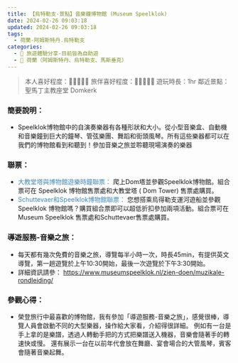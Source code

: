```yaml
---
title: 【烏特勒支-景點】音樂鐘博物館 (Museum Speelklok)
date: 2024-02-26 09:03:18
updated: 2024-02-26 09:03:18
tags:
  - 荷蘭-阿姆斯特丹.烏特勒支
categories: 
  - 🌴 旅遊體驗分享-目前皆為自助遊
  - 🥥 荷蘭（阿姆斯特丹、烏特勒支、馬斯垂克）
---
```

>本人喜好程度：🌝🌝🌝🌝🌝 旅伴喜好程度：🌝🌝🌝🌝🌛
遊玩時長：1hr
鄰近景點：聖馬丁主教座堂 Domkerk

<!-- more -->

### 簡要說明：
+ Speelklok博物館中的自演奏樂器有各種形狀和大小。從小型音樂盒、自動機和音樂鐘到巨大的鐘琴、管弦樂團、舞蹈和街頭風琴。所有這些樂器都可以在我們的博物館看到和聽到！參加音樂之旅並聆聽現場演奏的樂器

### 聯票：
+ <font color=#4287B5>大教堂塔與博物館遊樂時鐘聯票：</font> 
爬上Dom塔並參觀Speelklok博物館。組合票可在 Speelklok 博物館售票處和大教堂塔 ( Dom Tower) 售票處購買。
+ <font color=#4287B5>Schuttevaer和Speelklok博物館聯票：</font> 
您想搭乘烏得勒支運河遊船並參觀 Speelklok 博物館嗎？購買組合票即可以超低折扣參加兩項活動。組合票可在 Museum Speelklok 售票處和Schuttevaer售票處購買。

### 導遊服務-音樂之旅：
+ 每天都有幾次免費的音樂之旅，導覽每半小時一次，時長45min，有提供英文導覽，第一趟遊覽於上午10:30開始，最後一次遊覽於下午3:30開始。
+ 詳細資訊請參：
https://www.museumspeelklok.nl/zien-doen/muzikale-rondleiding/


### 參觀心得：
+ 榮登旅行中最喜歡的博物館，我有參加「導遊服務-音樂之旅」，感覺很棒，導覽人員會啟動不同的大型樂器，操作給大家看，介紹得很詳細。
例如有一台是手上拿的是樂譜，透過人轉動手把的方式把樂譜送入機器，音樂會隨著手的轉速快或慢。
還有展示一台在以前年代會放在舞廳、宴會場合的大管風琴，賓客會隨著音樂起舞。
